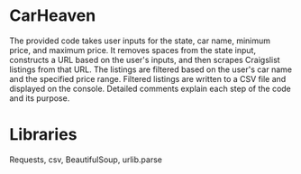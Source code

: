 # CarHeaven

The provided code takes user inputs for the state, car name, minimum price, and maximum price. It removes spaces from the state input, constructs a URL based on the user's inputs, and then scrapes Craigslist listings from that URL. The listings are filtered based on the user's car name and the specified price range. Filtered listings are written to a CSV file and displayed on the console. Detailed comments explain each step of the code and its purpose.

# Libraries

Requests, csv, BeautifulSoup, urlib.parse




